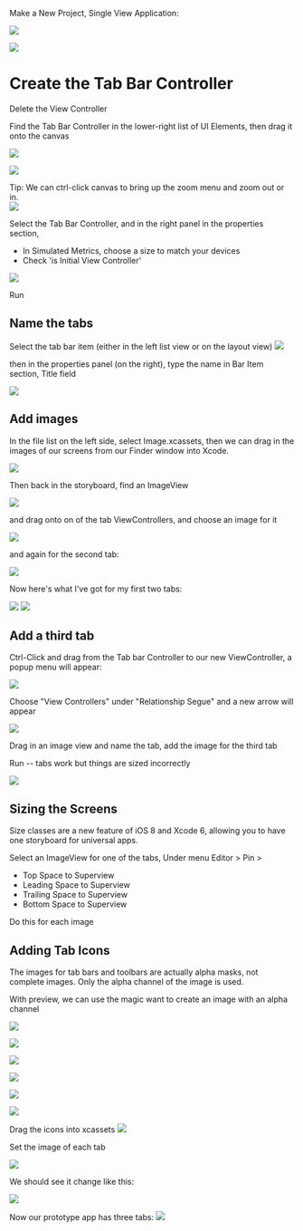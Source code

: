 

Make a New Project, Single View Application:

![](images/screenshots/image02.png)

![](images/screenshots/image03.png)


# Create the Tab Bar Controller

Delete the View Controller

Find the Tab Bar Controller in the lower-right list of UI Elements, then drag it onto the canvas

![](images/screenshots/image04.png)

![](images/screenshots/image05.png)

Tip: We can ctrl-click canvas to bring up the zoom menu and zoom out or in.  
![](images/screenshots/image07.png)

Select the Tab Bar Controller, and in the right panel in the properties section,
- In Simulated Metrics, choose a size to match your devices
- Check 'is Initial View Controller'

![](images/screenshots/image08.png)

Run

## Name the tabs
Select the tab bar item (either in the left list view or on the layout view)
![](images/screenshots/image09.png)

then in the properties panel (on the right), type the name in Bar Item section, Title field

![](images/screenshots/image10.png)

## Add images
In the file list on the left side, select Image.xcassets, then we can drag in the images of our screens from our Finder window into Xcode.

![](images/screenshots/image11.png)

Then back in the storyboard, find an ImageView

![](images/screenshots/image12.png)

and drag onto on of the tab ViewControllers, and choose an image for it

![](images/screenshots/image13.png)

and again for the second tab:

![](images/screenshots/image16.png)


Now here's what I've got for my first two tabs:

![](images/screenshots/image14.png)  ![](images/screenshots/image15.png)

## Add a third tab

Ctrl-Click and drag from the Tab bar Controller to our new ViewController, a popup menu will appear:

![](images/screenshots/image17.png)

Choose "View Controllers" under "Relationship Segue"
and a new arrow will appear

![](images/screenshots/image18.png)

Drag in an image view and name the tab, add the image for the third tab

Run -- tabs work but things are sized incorrectly

![](images/screenshots/simulator0/anim.gif)

## Sizing the Screens
Size classes are a new feature of iOS 8 and Xcode 6, allowing you to have one storyboard for universal apps.

Select an ImageView for one of the tabs, Under menu Editor > Pin >
- Top Space to Superview
- Leading Space to Superview
- Trailing Space to Superview
- Bottom Space to Superview

Do this for each image

## Adding Tab Icons

The images for tab bars and toolbars are actually alpha masks, not complete images. Only the alpha channel of the image is used.

With preview, we can use the magic want to create an image with an alpha channel

![](images/screenshots/image22.png)

![](images/screenshots/image23.png)

![](images/screenshots/image24.png)

![](images/screenshots/image25.png)

![](images/screenshots/image26.png)

![](images/screenshots/image27.png)

Drag the icons into xcassets
![](images/screenshots/image28.png)

Set the image of each tab

![](images/screenshots/image29.png)

We should see it change like this:

![](images/screenshots/image30.png)

Now our prototype app has three tabs:
![](images/screenshots/image01.png)
